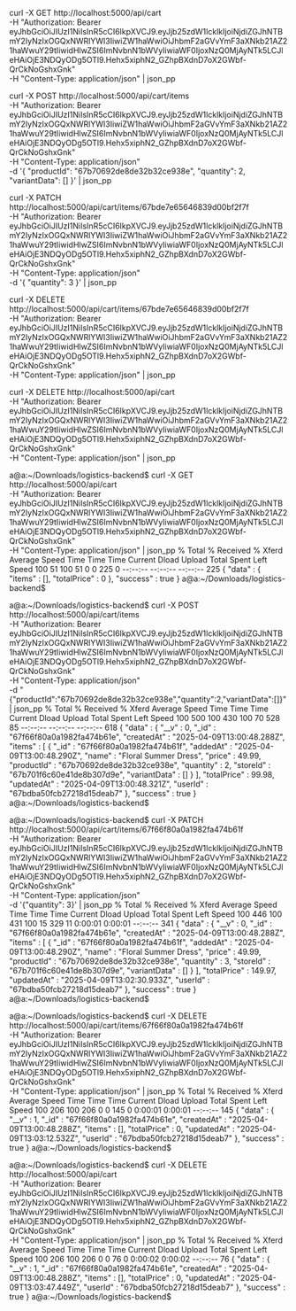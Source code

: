 curl -X GET http://localhost:5000/api/cart \
  -H "Authorization: Bearer eyJhbGciOiJIUzI1NiIsInR5cCI6IkpXVCJ9.eyJjb25zdW1lcklkIjoiNjdiZGJhNTBmY2IyNzIxOGQxNWRlYWI3IiwiZW1haWwiOiJhbmF2aGVvYmF3aXNkb21AZ21haWwuY29tIiwidHlwZSI6ImNvbnN1bWVyIiwiaWF0IjoxNzQ0MjAyNTk5LCJleHAiOjE3NDQyODg5OTl9.Hehx5xiphN2_GZhpBXdnD7oX2GWbf-QrCkNoGshxGnk" \
  -H "Content-Type: application/json" | json_pp


  curl -X POST http://localhost:5000/api/cart/items \
  -H "Authorization: Bearer eyJhbGciOiJIUzI1NiIsInR5cCI6IkpXVCJ9.eyJjb25zdW1lcklkIjoiNjdiZGJhNTBmY2IyNzIxOGQxNWRlYWI3IiwiZW1haWwiOiJhbmF2aGVvYmF3aXNkb21AZ21haWwuY29tIiwidHlwZSI6ImNvbnN1bWVyIiwiaWF0IjoxNzQ0MjAyNTk5LCJleHAiOjE3NDQyODg5OTl9.Hehx5xiphN2_GZhpBXdnD7oX2GWbf-QrCkNoGshxGnk" \
  -H "Content-Type: application/json" \
  -d '{
    "productId": "67b70692de8de32b32ce938e",
    "quantity": 2,
    "variantData": []
  }' | json_pp




  curl -X PATCH http://localhost:5000/api/cart/items/67bde7e65646839d00bf2f7f \
  -H "Authorization: Bearer eyJhbGciOiJIUzI1NiIsInR5cCI6IkpXVCJ9.eyJjb25zdW1lcklkIjoiNjdiZGJhNTBmY2IyNzIxOGQxNWRlYWI3IiwiZW1haWwiOiJhbmF2aGVvYmF3aXNkb21AZ21haWwuY29tIiwidHlwZSI6ImNvbnN1bWVyIiwiaWF0IjoxNzQ0MjAyNTk5LCJleHAiOjE3NDQyODg5OTl9.Hehx5xiphN2_GZhpBXdnD7oX2GWbf-QrCkNoGshxGnk" \
  -H "Content-Type: application/json" \
  -d '{
    "quantity": 3
  }' | json_pp


  curl -X DELETE http://localhost:5000/api/cart/items/67bde7e65646839d00bf2f7f \
  -H "Authorization: Bearer eyJhbGciOiJIUzI1NiIsInR5cCI6IkpXVCJ9.eyJjb25zdW1lcklkIjoiNjdiZGJhNTBmY2IyNzIxOGQxNWRlYWI3IiwiZW1haWwiOiJhbmF2aGVvYmF3aXNkb21AZ21haWwuY29tIiwidHlwZSI6ImNvbnN1bWVyIiwiaWF0IjoxNzQ0MjAyNTk5LCJleHAiOjE3NDQyODg5OTl9.Hehx5xiphN2_GZhpBXdnD7oX2GWbf-QrCkNoGshxGnk" \
  -H "Content-Type: application/json" | json_pp



  curl -X DELETE http://localhost:5000/api/cart \
  -H "Authorization: Bearer eyJhbGciOiJIUzI1NiIsInR5cCI6IkpXVCJ9.eyJjb25zdW1lcklkIjoiNjdiZGJhNTBmY2IyNzIxOGQxNWRlYWI3IiwiZW1haWwiOiJhbmF2aGVvYmF3aXNkb21AZ21haWwuY29tIiwidHlwZSI6ImNvbnN1bWVyIiwiaWF0IjoxNzQ0MjAyNTk5LCJleHAiOjE3NDQyODg5OTl9.Hehx5xiphN2_GZhpBXdnD7oX2GWbf-QrCkNoGshxGnk" \
  -H "Content-Type: application/json" | json_pp


















  a@a:~/Downloads/logistics-backend$ curl -X GET http://localhost:5000/api/cart \
  -H "Authorization: Bearer eyJhbGciOiJIUzI1NiIsInR5cCI6IkpXVCJ9.eyJjb25zdW1lcklkIjoiNjdiZGJhNTBmY2IyNzIxOGQxNWRlYWI3IiwiZW1haWwiOiJhbmF2aGVvYmF3aXNkb21AZ21haWwuY29tIiwidHlwZSI6ImNvbnN1bWVyIiwiaWF0IjoxNzQ0MjAyNTk5LCJleHAiOjE3NDQyODg5OTl9.Hehx5xiphN2_GZhpBXdnD7oX2GWbf-QrCkNoGshxGnk" \
  -H "Content-Type: application/json" | json_pp
  % Total    % Received % Xferd  Average Speed   Time    Time     Time  Current
                                 Dload  Upload   Total   Spent    Left  Speed
100    51  100    51    0     0    225      0 --:--:-- --:--:-- --:--:--   225
{
   "data" : {
      "items" : [],
      "totalPrice" : 0
   },
   "success" : true
}
a@a:~/Downloads/logistics-backend$ 











a@a:~/Downloads/logistics-backend$ curl -X POST http://localhost:5000/api/cart/items \
  -H "Authorization: Bearer eyJhbGciOiJIUzI1NiIsInR5cCI6IkpXVCJ9.eyJjb25zdW1lcklkIjoiNjdiZGJhNTBmY2IyNzIxOGQxNWRlYWI3IiwiZW1haWwiOiJhbmF2aGVvYmF3aXNkb21AZ21haWwuY29tIiwidHlwZSI6ImNvbnN1bWVyIiwiaWF0IjoxNzQ0MjAyNTk5LCJleHAiOjE3NDQyODg5OTl9.Hehx5xiphN2_GZhpBXdnD7oX2GWbf-QrCkNoGshxGnk" \
  -H "Content-Type: application/json" \
  -d "{\"productId\":\"67b70692de8de32b32ce938e\",\"quantity\":2,\"variantData\":[]}" | json_pp
  % Total    % Received % Xferd  Average Speed   Time    Time     Time  Current
                                 Dload  Upload   Total   Spent    Left  Speed
100   500  100   430  100    70    528     85 --:--:-- --:--:-- --:--:--   618
{
   "data" : {
      "__v" : 0,
      "_id" : "67f66f80a0a1982fa474b61e",
      "createdAt" : "2025-04-09T13:00:48.288Z",
      "items" : [
         {
            "_id" : "67f66f80a0a1982fa474b61f",
            "addedAt" : "2025-04-09T13:00:48.290Z",
            "name" : "Floral Summer Dress",
            "price" : 49.99,
            "productId" : "67b70692de8de32b32ce938e",
            "quantity" : 2,
            "storeId" : "67b701f6c60e41de8b307d9e",
            "variantData" : []
         }
      ],
      "totalPrice" : 99.98,
      "updatedAt" : "2025-04-09T13:00:48.321Z",
      "userId" : "67bdba50fcb27218d15deab7"
   },
   "success" : true
}
a@a:~/Downloads/logistics-backend$ 










a@a:~/Downloads/logistics-backend$ curl -X PATCH http://localhost:5000/api/cart/items/67f66f80a0a1982fa474b61f \
  -H "Authorization: Bearer eyJhbGciOiJIUzI1NiIsInR5cCI6IkpXVCJ9.eyJjb25zdW1lcklkIjoiNjdiZGJhNTBmY2IyNzIxOGQxNWRlYWI3IiwiZW1haWwiOiJhbmF2aGVvYmF3aXNkb21AZ21haWwuY29tIiwidHlwZSI6ImNvbnN1bWVyIiwiaWF0IjoxNzQ0MjAyNTk5LCJleHAiOjE3NDQyODg5OTl9.Hehx5xiphN2_GZhpBXdnD7oX2GWbf-QrCkNoGshxGnk" \
  -H "Content-Type: application/json" \
  -d '{"quantity": 3}' | json_pp
  % Total    % Received % Xferd  Average Speed   Time    Time     Time  Current
                                 Dload  Upload   Total   Spent    Left  Speed
100   446  100   431  100    15    329     11  0:00:01  0:00:01 --:--:--   341
{
   "data" : {
      "__v" : 0,
      "_id" : "67f66f80a0a1982fa474b61e",
      "createdAt" : "2025-04-09T13:00:48.288Z",
      "items" : [
         {
            "_id" : "67f66f80a0a1982fa474b61f",
            "addedAt" : "2025-04-09T13:00:48.290Z",
            "name" : "Floral Summer Dress",
            "price" : 49.99,
            "productId" : "67b70692de8de32b32ce938e",
            "quantity" : 3,
            "storeId" : "67b701f6c60e41de8b307d9e",
            "variantData" : []
         }
      ],
      "totalPrice" : 149.97,
      "updatedAt" : "2025-04-09T13:02:30.933Z",
      "userId" : "67bdba50fcb27218d15deab7"
   },
   "success" : true
}
a@a:~/Downloads/logistics-backend$ 










a@a:~/Downloads/logistics-backend$ curl -X DELETE http://localhost:5000/api/cart/items/67f66f80a0a1982fa474b61f \
  -H "Authorization: Bearer eyJhbGciOiJIUzI1NiIsInR5cCI6IkpXVCJ9.eyJjb25zdW1lcklkIjoiNjdiZGJhNTBmY2IyNzIxOGQxNWRlYWI3IiwiZW1haWwiOiJhbmF2aGVvYmF3aXNkb21AZ21haWwuY29tIiwidHlwZSI6ImNvbnN1bWVyIiwiaWF0IjoxNzQ0MjAyNTk5LCJleHAiOjE3NDQyODg5OTl9.Hehx5xiphN2_GZhpBXdnD7oX2GWbf-QrCkNoGshxGnk" \
  -H "Content-Type: application/json" | json_pp
  % Total    % Received % Xferd  Average Speed   Time    Time     Time  Current
                                 Dload  Upload   Total   Spent    Left  Speed
100   206  100   206    0     0    145      0  0:00:01  0:00:01 --:--:--   145
{
   "data" : {
      "__v" : 1,
      "_id" : "67f66f80a0a1982fa474b61e",
      "createdAt" : "2025-04-09T13:00:48.288Z",
      "items" : [],
      "totalPrice" : 0,
      "updatedAt" : "2025-04-09T13:03:12.532Z",
      "userId" : "67bdba50fcb27218d15deab7"
   },
   "success" : true
}
a@a:~/Downloads/logistics-backend$ 















a@a:~/Downloads/logistics-backend$ curl -X DELETE http://localhost:5000/api/cart \
  -H "Authorization: Bearer eyJhbGciOiJIUzI1NiIsInR5cCI6IkpXVCJ9.eyJjb25zdW1lcklkIjoiNjdiZGJhNTBmY2IyNzIxOGQxNWRlYWI3IiwiZW1haWwiOiJhbmF2aGVvYmF3aXNkb21AZ21haWwuY29tIiwidHlwZSI6ImNvbnN1bWVyIiwiaWF0IjoxNzQ0MjAyNTk5LCJleHAiOjE3NDQyODg5OTl9.Hehx5xiphN2_GZhpBXdnD7oX2GWbf-QrCkNoGshxGnk" \
  -H "Content-Type: application/json" | json_pp
  % Total    % Received % Xferd  Average Speed   Time    Time     Time  Current
                                 Dload  Upload   Total   Spent    Left  Speed
100   206  100   206    0     0     76      0  0:00:02  0:00:02 --:--:--    76
{
   "data" : {
      "__v" : 1,
      "_id" : "67f66f80a0a1982fa474b61e",
      "createdAt" : "2025-04-09T13:00:48.288Z",
      "items" : [],
      "totalPrice" : 0,
      "updatedAt" : "2025-04-09T13:03:47.449Z",
      "userId" : "67bdba50fcb27218d15deab7"
   },
   "success" : true
}
a@a:~/Downloads/logistics-backend$ 